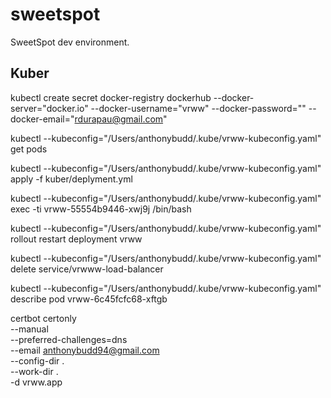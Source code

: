 # sweetspot
SweetSpot dev environment.


## Kuber 

kubectl create secret docker-registry dockerhub --docker-server="docker.io" --docker-username="vrww" --docker-password="" --docker-email="rdurapau@gmail.com"

kubectl --kubeconfig="/Users/anthonybudd/.kube/vrww-kubeconfig.yaml" get pods

kubectl --kubeconfig="/Users/anthonybudd/.kube/vrww-kubeconfig.yaml" apply -f kuber/deplyment.yml

kubectl --kubeconfig="/Users/anthonybudd/.kube/vrww-kubeconfig.yaml" exec -ti vrww-55554b9446-xwj9j /bin/bash

kubectl --kubeconfig="/Users/anthonybudd/.kube/vrww-kubeconfig.yaml" rollout restart deployment vrww

kubectl --kubeconfig="/Users/anthonybudd/.kube/vrww-kubeconfig.yaml" delete service/vrwww-load-balancer

kubectl --kubeconfig="/Users/anthonybudd/.kube/vrww-kubeconfig.yaml" describe pod vrww-6c45fcfc68-xftgb


certbot certonly \
    --manual \
    --preferred-challenges=dns \
    --email anthonybudd94@gmail.com \
    --config-dir . \
    --work-dir . \
    -d vrww.app

